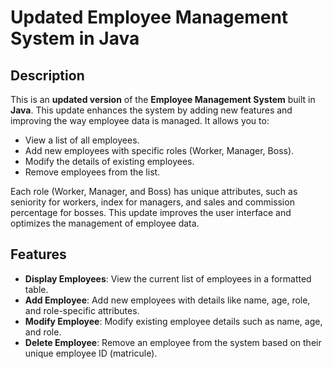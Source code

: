# Updated Employee Management System in Java

## Description
This is an **updated version** of the **Employee Management System** built in **Java**. This update enhances the system by adding new features and improving the way employee data is managed. It allows you to:

- View a list of all employees.
- Add new employees with specific roles (Worker, Manager, Boss).
- Modify the details of existing employees.
- Remove employees from the list.

Each role (Worker, Manager, and Boss) has unique attributes, such as seniority for workers, index for managers, and sales and commission percentage for bosses. This update improves the user interface and optimizes the management of employee data.

## Features
- **Display Employees**: View the current list of employees in a formatted table.
- **Add Employee**: Add new employees with details like name, age, role, and role-specific attributes.
- **Modify Employee**: Modify existing employee details such as name, age, and role.
- **Delete Employee**: Remove an employee from the system based on their unique employee ID (matricule).

